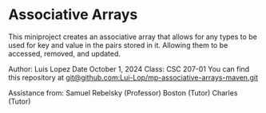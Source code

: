 Associative Arrays
==================

This miniproject creates an associative array that allows for any types to be used for key and value in the pairs stored in it. Allowing them to be accessed, removed, and updated.

Author: Luis Lopez
Date October 1, 2024
Class: CSC 207-01
You can find this repository at [git@github.com:Lui-Lop/mp-associative-arrays-maven.git](https://github.com/Lui-Lop/mp-associative-arrays-maven.git)

Assistance from:
    Samuel Rebelsky (Professor)
    Boston (Tutor)
    Charles (Tutor)